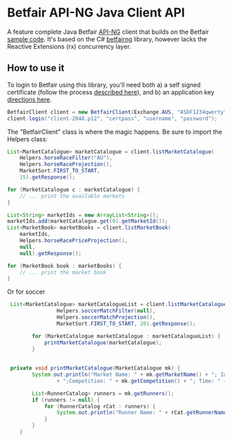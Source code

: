 ﻿# Betfair API-NG Java Client API

A feature complete Java Betfair [API-NG] client that builds on the Betfair [sample code]. It's based on the C# [betfairng] library, however lacks the Reactive Extensions (rx) concurrency layer. 

How to use it
-------------

To login to Betfair using this library, you'll need both a) a self signed certificate (follow the process [described here]), and b) an application key [directions here]. 

```java
BetfairClient client = new BetfairClient(Exchange.AUS, "ASDF1234qwerty");
client.login("client-2048.p12", "certpass", "username", "password");
```

The "BetfairClient" class is where the magic happens. Be sure to import the Helpers class:

```java
List<MarketCatalogue> marketCatalogue = client.listMarketCatalogue(
    Helpers.horseRaceFilter("AU"),
    Helpers.horseRaceProjection(),
    MarketSort.FIRST_TO_START,
    15).getResponse();

for (MarketCatalogue c : marketCatalogue) { 
    // ... print the available markets
}

List<String> marketIds = new ArrayList<String>();
marketIds.add(marketCatalogue.get(0).getMarketId());    
List<MarketBook> marketBooks = client.listMarketBook(
    marketIds, 
    Helpers.horseRacePriceProjection(),
    null,
    null).getResponse();

for (MarketBook book : marketBooks) {
    // ... print the market book
}
```

Or for soccer 
```java
 List<MarketCatalogue> marketCatalogueList = client.listMarketCatalogue(
                Helpers.soccerMatchFilter(null),
                Helpers.soccerMatchProjection(),
                MarketSort.FIRST_TO_START, 20).getResponse();

        for (MarketCatalogue marketCatalogue : marketCatalogueList) {
            printMarketCatalogue(marketCatalogue);
        }
        
        
 private void printMarketCatalogue(MarketCatalogue mk) {
        System.out.println("Market Name: " + mk.getMarketName() + "; Id: " + mk.getMarketId()
                + ";Competition: " + mk.getCompetition() + "; Time: " + mk.getDescription().getMarketTime() + "\n");

        List<RunnerCatalog> runners = mk.getRunners();
        if (runners != null) {
            for (RunnerCatalog rCat : runners) {
                System.out.println("Runner Name: " + rCat.getRunnerName() + "; Selection Id: " + rCat.getSelectionId() + "\n");
            }
        }
    }        
```
[sample code]:https://github.com/betfair/API-NG-sample-code/tree/master/java/ng
[betfairng]:https://github.com/joelpob/betfairng
[API-NG]:http://docs.developer.betfair.com/docs/display/1smk3cen4v3lu3yomq5qye0ni/Getting+Started
[described here]:http://docs.developer.betfair.com/docs/display/1smk3cen4v3lu3yomq5qye0ni/Non-Interactive+%28bot%29+login
[directions here]:http://docs.developer.betfair.com/docs/display/1smk3cen4v3lu3yomq5qye0ni/Application+Keys
